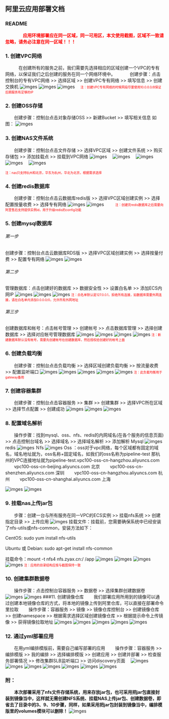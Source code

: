 ## 阿里云应用部署文档

### README
　　　　<font color='red'>**应用环境部署应在同一区域，同一可用区，本文使用截图，区域不一致请忽略，请务必注意在同一区域！！！**</font>
### 1. 创建VPC网络
　　　在创建所有的服务之前，我们需要先选择相应的区域创建一个VPC的专有网络，以保证我们之后创建的服务在同一个网络环境中。
　　　创建步骤：点击控制台的专有VPC网络 >> 选择区域 >> 创建VPC专有网络 >> 填写信息 >> 创建交换机
![imges](http://img0.ph.126.net/83-C3UQ4np1cCeOPb9WKPQ==/6631632914678762169.png)
![imges](http://img0.ph.126.net/MLnPhq088062FUiDF0Rr-Q==/6631809936050838834.png)
![imges](http://img1.ph.126.net/6wiiapJJ5wfnY9SVti5jMg==/6631809936050838844.png)
　<font color='red' size=1>注：创建VPC专有网络的时候网段尽量使用10.0.0.0/8保证后期服务有足够的IP</font>


### 2. 创建OSS存储
　　创建步骤：控制台点击对象存储OSS >> 新建Bucket >> 填写相关信息  如图：
![imges](http://img1.ph.126.net/mMsbSe0xQeJiR7LhkYnb_g==/6631513067911331602.png)　
 
### 3. 创建NAS文件系统
　　创建步骤：控制台点击文件存储 >> 选择VPC区域 >> 创建文件系统 >> 购买存储包 >> 添加挂载点 >> 挂载到VPC网络
![imges](http://img0.ph.126.net/OXwaNoZPXoqLTROiKAUjAQ==/6631992454977936714.png)　
![imges](http://img0.ph.126.net/fP-AIQIPDxRfQg4dFa47SA==/6632049629582587026.png)　
![imges](http://img1.ph.126.net/X23aUnBvLZPwdo7ur2rxIw==/6631531759609009402.png)　
![imges](http://img2.ph.126.net/XTFqx7tCC73HfhuOnUhYQw==/6631817632632223808.png)　
![imges](http://img2.ph.126.net/YZjdV66gYrma2wi9URFYyA==/6631645009306661303.png)　 
 
 <font color='red' size=1>注：nas只支持杭州和北京，华东为杭州，华北为北京，根据需求选择</font>
### 4. 创建redis数据库
　　创建步骤：控制台点击云数据库redis版 >> 选择VPC区域创建实例 >> 选择配置按量收费 >> 选择专有网络
![imges](http://img2.ph.126.net/-Ld7rHI3xISxfJ7yg6jv-Q==/6631662601492720961.png)
![imges](http://img0.ph.126.net/nbQvx-vWLd3nF2T9HJc3Ag==/6631697785864795188.png) 　　
 <font color='red' size=1>注：创建完redis数据库之后需要向阿里售后支持提供实例id，用于升级redis的config功能</font>
### 5. 创建mysql数据库
###### 第一步
创建步骤：控制台点击云数据库RDS版 >> 选择VPC区域创建实例 >> 选择按量付费 >> 配置专有网络
![imges](http://img2.ph.126.net/pT5h6FwgQ8wJ2AX2pmMDSQ==/6632066122257004142.png)
![imges](http://img0.ph.126.net/1LTonJww1oe6zPFfD9Aduw==/6631493276702040324.png)
###### 第二步
管理数据库：点击创建好的数据库 >> 数据安全性 >> 设置白名单 >> 添加ECS内网IP
![imges](http://img1.ph.126.net/qXqKOSbqOi2GgUR7pnx-dQ==/6631480082562509248.png)
![imges](http://img1.ph.126.net/qUda74TLxc9MyBQp-a3iUA==/6632049629582587027.png)
![imges](http://img0.ph.126.net/FRjQ_YD6zV4s7YeNJuqRog==/6632045231536078077.png)
<font color='red' size=1> 注：白名单默认是127.0.0.1，拒绝所有连接，如数据库需要外网连接，请在白名单内添加0.0.0.0/0，允许所有外网地址</font>
###### 第三步
创建数据库和帐号：点击帐号管理 >> 创建帐号 >>  点击数据库管理 >> 选择创建数据库 >> 选择对应帐号管理数据库
![imges](http://img0.ph.126.net/Xi4pW8uvcDWOd9F2PDXFVA==/6631575740074115364.png)
![imges](http://img0.ph.126.net/7-cge-iHRztyyjqB8AaMjg==/6631977061815152973.png)
![imges](http://img0.ph.126.net/1y6tTDl9eqCRu_Zv6QLulg==/6632166177815133504.png)
![imges](http://img2.ph.126.net/sg06YppSb_cXPKAeOrCzSw==/6631565844469460168.png)
<font color='red' size=1> 注：新建数据库默认没有帐号，需要先创建帐号在创建数据库，然后授权给创建好的帐号上面</font>
### 6. 创建负载均衡
　　创建步骤：控制台点击负载均衡 >> 选择区域创建负载均衡 >> 按流量收费 >> 配置监听端口
![imges](http://img1.ph.126.net/GRqgg1qJtiD-jEWMJ9hfGw==/6631637312725273237.png)
![imges](http://img1.ph.126.net/Ro8ipRrGRJ8zhimFhe0mJw==/6632166177815133505.png)
![imges](http://img1.ph.126.net/vuxxFmtxkwYszSO_Q9wEcA==/6631986957419801965.png)
![imges](http://img1.ph.126.net/qrHMKwFdkZWb3Cr1K7ycgg==/6631860513582608254.png)
![imges](http://img2.ph.126.net/NoOPH8qrHy0SllJvDvaQNw==/6631531759609009418.png)
 <font color='red' size=1>注：此负载均衡用于gateway备用</font>
### 7. 创建容器集群
　　创建步骤：控制台点击容器服务 >> 集群 >> 创建集群 >> 选择VPC所在区域 >> 选择节点配置 >> 创建成功
![imges](http://img0.ph.126.net/0YTJw4L3SbtvTVoNIyMqHQ==/6631531759609009413.png)
![imges](http://img0.ph.126.net/WbEYvLWwpCtXHh_nNZ8Ocg==/6631475684515998192.png)
![imges](http://img0.ph.126.net/rgDPoHY8eRfG7b8V6R_SDQ==/6631860513582608256.png)
### 8. 配置域名解析
　　操作步骤：找到mysql、oss、nfs、redis的内网域名(在各个服务的信息页面) >> 点击控制台域名 >> 选择域名 >> 选择域名解析 >> 添加解析
Mysql
![imges](http://img1.ph.126.net/UGADKPmKZ_5zgUMxU-AMDg==/6631707681469458997.png)
 redis
![imges](http://img2.ph.126.net/htia2b_EYK1SK7wkEqQ0aw==/6631491077678784800.png)
 Ｎfs
![imges](http://img0.ph.126.net/QmdGWNdR9lwSPIKI6g9d1g==/6632166177815133507.png)
 Oss ：oss对于vpc网络，每个区域都有固定的域名，域名地址就为，oss名称+固定域名，如我们的oss名称为pipeline-test 那杭州的VPC连接地址就为pipeline-test.vpc100-oss-cn-hangzhou.aliyuncs.com
　　vpc100-oss-cn-beijing.aliyuncs.com 北京
　　vpc100-oss-cn-shenzhen.aliyuncs.com 深圳
　　vpc100-oss-cn-hangzhou.aliyuncs.com 杭州
  　　vpc100-oss-cn-shanghai.aliyuncs.com  上海

![imges](http://img0.ph.126.net/D2aPkw8aFN_U_xZMOOg0rA==/6632044132024450299.png)
![imges](http://img1.ph.126.net/NVhU2has5MNGbBvWS5cURA==/6632087012977930879.png)
### 9. 挂载nas上传jar包
　　步骤：创建一台与所有服务在同一VPC的ECS实例 >> 挂载nfs系统 >> 创建指定目录 >> 上传应用
![imges](http://img2.ph.126.net/rjIib3DIV_RPRb1eDrft9A==/6632091411024443948.png)
 挂载文件：挂载前，您需要确保系统中已经安装了nfs-utils或nfs-common，安装方法如下：
 
CentOS: sudo yum install nfs-utils
 
Ubuntu 或 Debian: sudo apt-get install nfs-common
 
挂载命令：mount -t nfs4 nfs.zyax.cn:/ /app
![imges](http://img1.ph.126.net/2CvbhENZsokX2zZdWm-jag==/6631565844469460173.png)
![imges](http://img0.ph.126.net/JLrtfBWjd_LkqOYY4cOzYQ==/6632099107605838326.png)
![imges](http://img1.ph.126.net/y7Agj161-A5z9GfwkuJ82A==/6631668099050859844.png)
![imges](http://img1.ph.126.net/rbZMJfs0Wk_E68g8cFG0rQ==/6631873707722142934.png)
<font color='red' size=1> 注：应用的目录结构应按与截图保持一致</font>
### 10. 创建集群数据卷
　　操作步骤：点击控制台容器服务 >> 数据卷 >> 选择集群创建数据卷 
![imges](http://img2.ph.126.net/s14nrS4XG5g8RO4inlbdTA==/6631716477562430579.png)
![imges](http://img2.ph.126.net/PA79BB0dIVtKAB0kdD7iLA==/6631632914678762174.png)
###11. 创建镜像仓库
　　我们部署应用所用到的镜像可以通过创建本地镜像仓库的方式，将本地的镜像上传到阿里仓库，可以直接在部署命令里拉取
　　操作步骤：容器服务 >> 镜像 >> 镜像仓库控制台 >> 创建镜像仓库 >> 创建namespace >> 根据需求选择区域创建镜像仓库 >> 根据提示命令上传镜像 >> 获得镜像拉取地址
![imges](http://img1.ph.126.net/FwCBmjFFaTgvumCyoxtkFA==/6631634014190389954.png)
![imges](http://img2.ph.126.net/ycifLgZbxaF8xi6Li7c4kA==/6632096908582582787.png)
![imges](http://img0.ph.126.net/WZid6UUBQX7K2BX1vEa67g==/6631634014190389956.png)
![imges](http://img2.ph.126.net/7SyhJCMpECuv828l6ZYmCg==/6631959469629110543.png)
![imges](http://img0.ph.126.net/9VQHZxnYDz6UN9xnVuXklw==/6632166177815133519.png)
### 12. 通过yml部署应用
　　在用yml编排模版前，需要自己编写部署的应用
　　操作步骤：容器服务 >> 编排模版 >> 我的编排 >> 选择编排模版 >> 创建应用 >> 创建并部署 >> 检查服务部署情况 >> 修改集群SLB监听端口 >> 访问discovery页面　
![imges](http://img1.ph.126.net/NxMkdOYpAWQ5qgWJ-5X2dw==/6632083714443047605.png)
![imges](http://img2.ph.126.net/e--u-wH3hAeYU99SvF8ZIQ==/6632156282210483582.png)
![imges](http://img2.ph.126.net/qFXm0Yp4DIadJMkNaSnnGQ==/6631986957419801969.png)
![imges](http://img1.ph.126.net/Oxmm4ONQGp944y8EA9k29A==/6631634014190389957.png)
![imges](http://img0.ph.126.net/1NDPI6LYrL4Xbt3rqwOTiw==/6631582337143881993.png)
![imges](http://img2.ph.126.net/vZNK1w5_T0hUn_uJoP8xOQ==/6632087012977930880.png)
![imges](http://img0.ph.126.net/OjuvLXz7h9hmn0uTmj5UEg==/6632185969024432884.png)
### 附：
　　**本次部署采用了nfs文件存储系统，用来存放jar包，也可采用把jar包直接封装到镜像当中，这样就无需创建NFS系统、挂载NAS上传jar包、创建数据卷，即省去了目录中的3、9、10步骤，同样，如果采用把jar包封装到镜像当中，编排模版里的volumes模块可以删除！**
![imges](http://img2.ph.126.net/uGE-BneWIv06rnKvidSQVQ==/6631514167422959381.png)
 